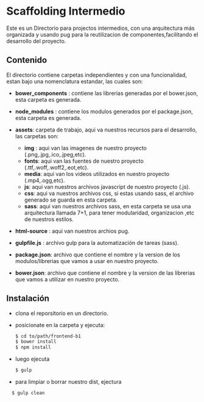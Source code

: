 # Scaffolding Intermedio

Este es un Directorio para projectos intermedios, con una arquitectura más organizada y usando pug para la reutilizacion de componentes,facilitando el desarrollo del proyecto.

## Contenido

El directorio contiene carpetas independientes y con una funcionalidad, estan bajo una nomenclatura estandar, las cuales son:

- **bower_components** : contiene las librerias generadas por el bower.json, esta carpeta es generada.
- **node_modules** : contiene los modulos generados por el package.json, esta carpeta es generada.
- **assets**: carpeta de trabajo, aqui va nuestros recursos para el desarrollo, las carpetas son:

  - **img** : aqui van las imagenes de nuestro proyecto (.png,.jpg,.ico,.jpeg,etc).
  - **fonts**: aqui van las fuentes de nuestro proyecto (.ttf,.woff,.woff2,.eot,etc).
  - **media**: aqui van los videos utilizados en nuestro proyecto (.mp4,.ogg,etc).
  - **js**: aqui van nuestros archivos javascript de nuestro proyecto (.js).
  - **css**: aqui va nuestros archivos css, si estas usando sass, el archivo generado se guarda en esta carpeta.
  - **sass**: aqui van nuestros archivos sass, en esta carpeta se usa una arquitectura llamada 7+1, para tener modularidad, organizacion ,etc de nuestros estilos.

- **html-source** : aqui van nuestros archios pug.

- **gulpfile.js** : archivo gulp para la automatización de tareas (sass).

- **package.json**: archivo que contiene el nombre y la version de los modulos/librerias que vamos a usar en nuestro proyecto.

- **bower.json**: archivo que contiene el nombre y la version de las librerias que vamos a utilizar en nuestro proyecto.

## Instalación

- clona el reporsitorio en un directorio.
- posicionate en la carpeta y ejecuta:

  ```sh
  $ cd to/path/frontend-b1
  $ bower install
  $ npm install
  ```

- luego ejecuta

  ```sh
  $ gulp
  ```

- para limpiar o borrar nuestro dist, ejectura

```sh
  $ gulp clean
```
